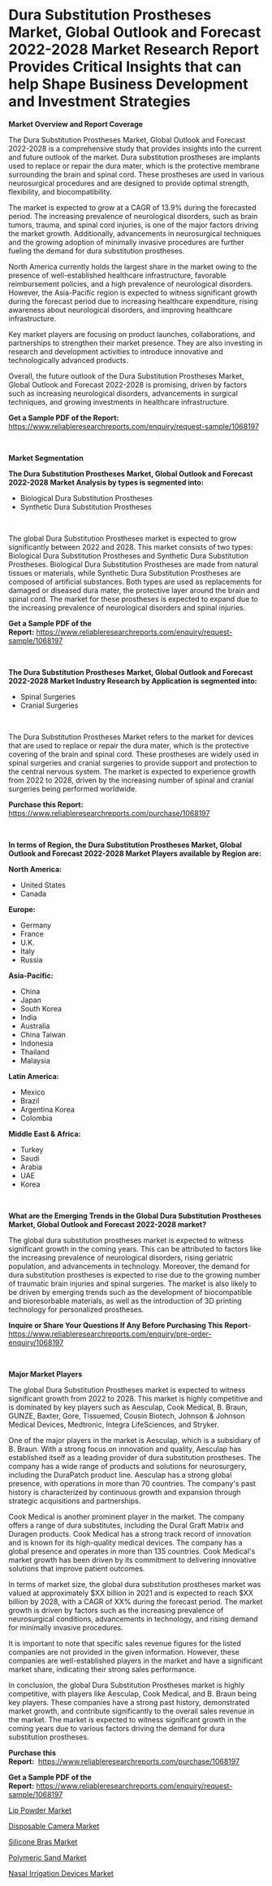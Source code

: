 <p><h1>Dura Substitution Prostheses Market, Global Outlook and Forecast 2022-2028 Market Research Report Provides Critical Insights that can help Shape Business Development and Investment Strategies</h1></p><p><strong>Market Overview and Report Coverage</strong></p>
<p><p>The Dura Substitution Prostheses Market, Global Outlook and Forecast 2022-2028 is a comprehensive study that provides insights into the current and future outlook of the market. Dura substitution prostheses are implants used to replace or repair the dura mater, which is the protective membrane surrounding the brain and spinal cord. These prostheses are used in various neurosurgical procedures and are designed to provide optimal strength, flexibility, and biocompatibility.</p><p>The market is expected to grow at a CAGR of 13.9% during the forecasted period. The increasing prevalence of neurological disorders, such as brain tumors, trauma, and spinal cord injuries, is one of the major factors driving the market growth. Additionally, advancements in neurosurgical techniques and the growing adoption of minimally invasive procedures are further fueling the demand for dura substitution prostheses.</p><p>North America currently holds the largest share in the market owing to the presence of well-established healthcare infrastructure, favorable reimbursement policies, and a high prevalence of neurological disorders. However, the Asia-Pacific region is expected to witness significant growth during the forecast period due to increasing healthcare expenditure, rising awareness about neurological disorders, and improving healthcare infrastructure.</p><p>Key market players are focusing on product launches, collaborations, and partnerships to strengthen their market presence. They are also investing in research and development activities to introduce innovative and technologically advanced products.</p><p>Overall, the future outlook of the Dura Substitution Prostheses Market, Global Outlook and Forecast 2022-2028 is promising, driven by factors such as increasing neurological disorders, advancements in surgical techniques, and growing investments in healthcare infrastructure.</p></p>
<p><strong>Get a Sample PDF of the Report:</strong> <a href="https://www.reliableresearchreports.com/enquiry/request-sample/1068197">https://www.reliableresearchreports.com/enquiry/request-sample/1068197</a></p>
<p>&nbsp;</p>
<p><strong>Market Segmentation</strong></p>
<p><strong>The Dura Substitution Prostheses Market, Global Outlook and Forecast 2022-2028 Market Analysis by types is segmented into:</strong></p>
<p><ul><li>Biological Dura Substitution Prostheses</li><li>Synthetic Dura Substitution Prostheses</li></ul></p>
<p>&nbsp;</p>
<p><p>The global Dura Substitution Prostheses market is expected to grow significantly between 2022 and 2028. This market consists of two types: Biological Dura Substitution Prostheses and Synthetic Dura Substitution Prostheses. Biological Dura Substitution Prostheses are made from natural tissues or materials, while Synthetic Dura Substitution Prostheses are composed of artificial substances. Both types are used as replacements for damaged or diseased dura mater, the protective layer around the brain and spinal cord. The market for these prostheses is expected to expand due to the increasing prevalence of neurological disorders and spinal injuries.</p></p>
<p><strong>Get a Sample PDF of the Report:</strong>&nbsp;<a href="https://www.reliableresearchreports.com/enquiry/request-sample/1068197">https://www.reliableresearchreports.com/enquiry/request-sample/1068197</a></p>
<p>&nbsp;</p>
<p><strong>The Dura Substitution Prostheses Market, Global Outlook and Forecast 2022-2028 Market Industry Research by Application is segmented into:</strong></p>
<p><ul><li>Spinal Surgeries</li><li>Cranial Surgeries</li></ul></p>
<p>&nbsp;</p>
<p><p>The Dura Substitution Prostheses Market refers to the market for devices that are used to replace or repair the dura mater, which is the protective covering of the brain and spinal cord. These prostheses are widely used in spinal surgeries and cranial surgeries to provide support and protection to the central nervous system. The market is expected to experience growth from 2022 to 2028, driven by the increasing number of spinal and cranial surgeries being performed worldwide.</p></p>
<p><strong>Purchase this Report:</strong>&nbsp; <a href="https://www.reliableresearchreports.com/purchase/1068197">https://www.reliableresearchreports.com/purchase/1068197</a></p>
<p>&nbsp;</p>
<p><strong>In terms of Region, the Dura Substitution Prostheses Market, Global Outlook and Forecast 2022-2028 Market Players available by Region are:</strong></p>
<p>
    <p> <strong> North America: </strong>
        <ul>
            <li>United States</li>
            <li>Canada</li>
        </ul>
        </p> 
    <p> <strong> Europe: </strong>
        <ul>
            <li>Germany</li>
            <li>France</li>
            <li>U.K.</li>
            <li>Italy</li>
            <li>Russia</li>
        </ul>
        </p> 
    <p> <strong> Asia-Pacific: </strong>
        <ul>
            <li>China</li>
            <li>Japan</li>
            <li>South Korea</li>
            <li>India</li>
            <li>Australia</li>
            <li>China Taiwan</li>
            <li>Indonesia</li>
            <li>Thailand</li>
            <li>Malaysia</li>
        </ul>
        </p> 
    <p> <strong> Latin America: </strong>
        <ul>
            <li>Mexico</li>
            <li>Brazil</li>
            <li>Argentina Korea</li>
            <li>Colombia</li>
        </ul>
        </p> 
    <p> <strong> Middle East & Africa: </strong>
        <ul>
            <li>Turkey</li>
            <li>Saudi</li>
            <li>Arabia</li>
            <li>UAE</li>
            <li>Korea</li>
        </ul>
    </p>
    </p>
<p>&nbsp;</p>
<p><strong>What are the Emerging Trends in the Global Dura Substitution Prostheses Market, Global Outlook and Forecast 2022-2028 market?</strong></p>
<p><p>The global dura substitution prostheses market is expected to witness significant growth in the coming years. This can be attributed to factors like the increasing prevalence of neurological disorders, rising geriatric population, and advancements in technology. Moreover, the demand for dura substitution prostheses is expected to rise due to the growing number of traumatic brain injuries and spinal surgeries. The market is also likely to be driven by emerging trends such as the development of biocompatible and bioresorbable materials, as well as the introduction of 3D printing technology for personalized prostheses.</p></p>
<p><strong>Inquire or Share Your Questions If Any Before Purchasing This Report</strong>- <a href="https://www.reliableresearchreports.com/enquiry/pre-order-enquiry/1068197">https://www.reliableresearchreports.com/enquiry/pre-order-enquiry/1068197</a></p>
<p>&nbsp;</p>
<p><strong>Major Market Players</strong></p>
<p><p>The global Dura Substitution Prostheses market is expected to witness significant growth from 2022 to 2028. This market is highly competitive and is dominated by key players such as Aesculap, Cook Medical, B. Braun, GUNZE, Baxter, Gore, Tissuemed, Cousin Biotech, Johnson & Johnson Medical Devices, Medtronic, Integra LifeSciences, and Stryker.</p><p>One of the major players in the market is Aesculap, which is a subsidiary of B. Braun. With a strong focus on innovation and quality, Aesculap has established itself as a leading provider of dura substitution prostheses. The company has a wide range of products and solutions for neurosurgery, including the DuraPatch product line. Aesculap has a strong global presence, with operations in more than 70 countries. The company's past history is characterized by continuous growth and expansion through strategic acquisitions and partnerships.</p><p>Cook Medical is another prominent player in the market. The company offers a range of dura substitutes, including the Dural Graft Matrix and Duragen products. Cook Medical has a strong track record of innovation and is known for its high-quality medical devices. The company has a global presence and operates in more than 135 countries. Cook Medical's market growth has been driven by its commitment to delivering innovative solutions that improve patient outcomes.</p><p>In terms of market size, the global dura substitution prostheses market was valued at approximately $XX billion in 2021 and is expected to reach $XX billion by 2028, with a CAGR of XX% during the forecast period. The market growth is driven by factors such as the increasing prevalence of neurosurgical conditions, advancements in technology, and rising demand for minimally invasive procedures.</p><p>It is important to note that specific sales revenue figures for the listed companies are not provided in the given information. However, these companies are well-established players in the market and have a significant market share, indicating their strong sales performance.</p><p>In conclusion, the global Dura Substitution Prostheses market is highly competitive, with players like Aesculap, Cook Medical, and B. Braun being key players. These companies have a strong past history, demonstrated market growth, and contribute significantly to the overall sales revenue in the market. The market is expected to witness significant growth in the coming years due to various factors driving the demand for dura substitution prostheses.</p></p>
<p><strong>Purchase this Report:</strong>&nbsp;&nbsp;<a href="https://www.reliableresearchreports.com/purchase/1068197">https://www.reliableresearchreports.com/purchase/1068197</a></p>
<p></p>
<p><strong>Get a Sample PDF of the Report:</strong>&nbsp;<a href="https://www.reliableresearchreports.com/enquiry/request-sample/1068197">https://www.reliableresearchreports.com/enquiry/request-sample/1068197</a></p>
<p><p><a href="https://www.linkedin.com/pulse/lip-powder-market-insights-players-forecast-till-2030-tgche/">Lip Powder Market</a></p><p><a href="https://medium.com/@tonikuhic/disposable-camera-market-size-growth-forecast-2023-2030-0103e233f6dc">Disposable Camera Market</a></p><p><a href="https://medium.com/@theomorar2000/silicone-bras-market-size-growth-forecast-2023-2030-2def09544deb">Silicone Bras Market</a></p><p><a href="https://www.linkedin.com/pulse/polymeric-sand-market-insights-players-forecast-till-2030-n8krf/">Polymeric Sand Market</a></p><p><a href="https://www.reportprime.com/nasal-irrigation-devices-r8997">Nasal Irrigation Devices Market</a></p></p>